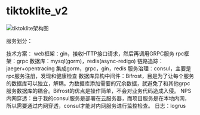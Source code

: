 # tiktoklite_v2
![tiktoklite架构图](https://user-images.githubusercontent.com/81409707/180145201-ecd73308-6b56-4fba-a377-e762836ea236.png)

服务划分：


技术方案：
web框架：gin，接收HTTP接口请求，然后再调用GRPC服务
rpc框架：grpc
数据库：mysql(gorm)，redis(async-redigo)
链路追踪：jaeger+opentracing 集成gorm，grpc，gin，redis
服务治理：consul，主要是rpc服务注册，发现和健康检查
数据库异构中间件：Bifrost，目是为了让每个服务的数据库可以独立，解耦。为数据库添加需要的冗余数据，就避免了和其他grpc服务数据库的耦合。Bifrost的优点是操作简单，不会对业务代码造成入侵。
NPS内网穿透：由于我的consul服务是部署在云服务器，而项目服务是在本地内网，所以需要通过内网穿透，consul才能对内网服务进行监控检查。
日志：logrus
